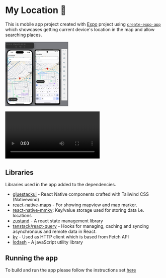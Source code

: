 # My Location 👋
This is mobile app project created with [Expo](https://expo.dev) project using [`create-expo-app`](https://www.npmjs.com/package/create-expo-app) which showcases getting current device's location in the map and allow searching places.

<img src="/screenshots/Screenshot_1.png" width="200" />

![](/screenshots/demo_recording.mp4)

## Libraries

Libraries used in the app added to the dependencies.

- [gluestackui](https://gluestack.io/) - React Native components crafted with Tailwind CSS (Nativewind)
- [react-native-maps](https://github.com/react-native-maps/react-native-maps) - For showing mapview and map marker.
- [react-native-mmkv](https://github.com/mrousavy/react-native-mmkv): Key/value storage used for storing data i.e. locations
- [zustand](https://zustand-demo.pmnd.rs/) - A react state management library
- [tanstack/react-query](https://tanstack.com/query/latest) - Hooks for managing, caching and syncing asynchronous and remote data in React.
- [ky](https://github.com/sindresorhus/ky#readme) - Used as HTTP client which is based from Fetch API
- [lodash](https://lodash.com/) - A javaScript utility library

## Running the app
To build and run the app please follow the instructions set [here](./my-location/README.md)
